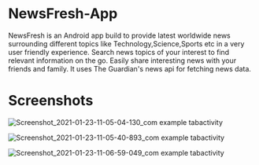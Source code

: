 # NewsFresh-App
NewsFresh is an Android app build to provide latest worldwide news surrounding different topics like Technology,Science,Sports etc in a very user friendly experience.
Search news topics of your interest to find relevant information on the go.
Easily share interesting news with your friends and family.
It uses The Guardian's news api for fetching news data.

# Screenshots

![Screenshot_2021-01-23-11-05-04-130_com example tabactivity](https://user-images.githubusercontent.com/67758318/105570043-ad489b80-5d6c-11eb-98ab-afaf17f51cfd.jpg)

![Screenshot_2021-01-23-11-05-40-893_com example tabactivity](https://user-images.githubusercontent.com/67758318/105570054-bcc7e480-5d6c-11eb-91d8-d91116c92d7f.jpg)

![Screenshot_2021-01-23-11-06-59-049_com example tabactivity](https://user-images.githubusercontent.com/67758318/105570056-c3eef280-5d6c-11eb-818e-1ac3b9a2d6dd.jpg)
